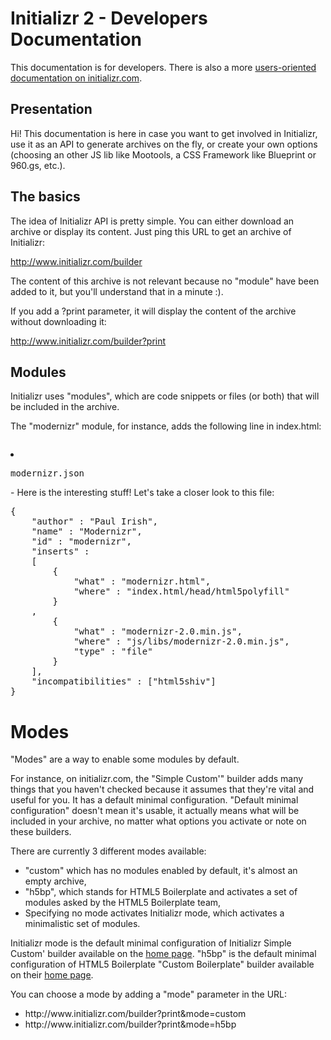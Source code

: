 # Initializr 2 - Developers Documentation

This documentation is for developers. There is also a more <a href="http://www.initializr.com/docs">users-oriented documentation on initializr.com</a>.

## Presentation

Hi! This documentation is here in case you want to get involved in Initializr, use it as an API to generate archives on the fly, or create your
own options (choosing an other JS lib like Mootools, a CSS Framework like Blueprint or 960.gs, etc.).

## The basics

The idea of Initializr API is pretty simple. You can either download an archive or display its content.
Just ping this URL to get an archive of Initializr:

http://www.initializr.com/builder

The content of this archive is not relevant because no "module" have been added to it, but you'll understand that in a minute :).

If you add a ?print parameter, it will display the content of the archive without downloading it:

http://www.initializr.com/builder?print

## Modules

Initializr uses "modules", which are code snippets or files (or both) that will be included in the archive.

The "modernizr" module, for instance, adds the following line in index.html:

<pre><script src="js/libs/modernizr-2.0.min.js"><script></pre>
<code><script src="js/libs/modernizr-2.0.min.js"><script></code>

and also adds modernizr-2.0.min.js in the js/libs directory.

If you want to add a module to your archive, just add the name of the module as a GET parameter:

http://jverrecchia-initializr.appspot.com/builder?print&jquery&modernizr

All the current available modules can be found on https://github.com/verekia/initializr/tree/master/war/builder/modules
A more user-friendly view is also displayed by the Advanced Custom' builder: http://www.initializr.com/advanced

# How to create your own module

Let's take a look at what contains <a href="https://github.com/verekia/initializr/tree/master/war/builder/modules/modernizr">modules/modernizr</a> on the Git repo:
<ul>
	<li><pre>modernizr-2.0.min.js</pre> - It's the actual Modernizr JS file</li>
	<li><pre>modernizr.html</pre> - It's a file containing <pre><script src="js/libs/modernizr-2.0.min.js"></script></pre></li>
	<li><pre>modernizr.json</pre> - Here is the interesting stuff! Let's take a closer look to this file:</li>
</ul> 

<pre>
{
	"author" : "Paul Irish",
	"name" : "Modernizr",
	"id" : "modernizr",
	"inserts" :
	[
		{
			"what" : "modernizr.html",
			"where" : "index.html/head/html5polyfill"
		}
	,
		{
			"what" : "modernizr-2.0.min.js",
			"where" : "js/libs/modernizr-2.0.min.js",
			"type" : "file"
		}
	],
	"incompatibilities" : ["html5shiv"]
}
</pre>

# Modes

"Modes" are a way to enable some modules by default.

For instance, on initializr.com, the "Simple Custom'" builder adds many things that you haven't checked
because it assumes that they're vital and useful for you. It has a default minimal configuration.
"Default minimal configuration" doesn't mean it's usable, it actually means what will be included in your archive, no matter what options you
activate or note on these builders.


There are currently 3 different modes available:
<ul>
<li>"custom" which has no modules enabled by default, it's almost an empty archive,</li>
<li>"h5bp", which stands for HTML5 Boilerplate and activates a set of modules asked by the HTML5 Boilerplate team,</li>
<li>Specifying no mode activates Initializr mode, which activates a minimalistic set of modules.</li>

</ul>

Initializr mode is the default minimal configuration of Initializr Simple Custom' builder available on the <a href="http://www.initializr.com/">home page</a>.
"h5bp" is the default minimal configuration of HTML5 Boilerplate "Custom Boilerplate" builder available on their <a href="http://www.initializr.com/">home page</a>.

You can choose a mode by adding a "mode" parameter in the URL:
<ul>
	<li>http://www.initializr.com/builder?print&mode=custom</li>
	<li>http://www.initializr.com/builder?print&mode=h5bp</li>
</ul>
